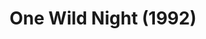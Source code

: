 ---
layout: shows
title: One Wild Night (1992)
image_credit: 
image_alt:
image_caption:
category: play
details:
  Theatre: Orange Park Community Theatre
showtimes: 
cast:
crew:
  Director: Michael Lipp
external_links:
---